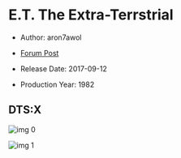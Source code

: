 # E.T. The Extra-Terrstrial

* Author: aron7awol

* [Forum Post](https://www.avsforum.com/threads/bass-eq-for-filtered-movies.2995212/post-58333408)

* Release Date: 2017-09-12
* Production Year: 1982

## DTS:X

![img 0](https://i.imgur.com/d9aQyPU.jpg)

![img 1](https://i.imgur.com/OVXA2tw.jpg)

